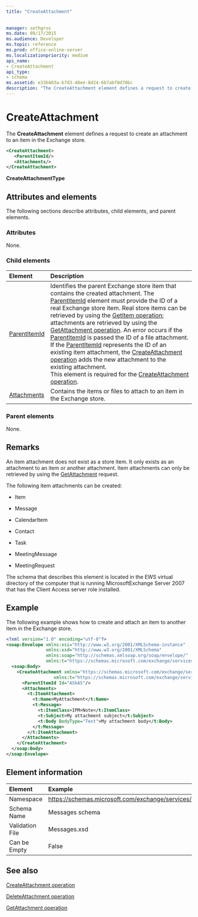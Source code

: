 ```yaml
---
title: "CreateAttachment"
 
 
manager: sethgros
ms.date: 09/17/2015
ms.audience: Developer
ms.topic: reference
ms.prod: office-online-server
ms.localizationpriority: medium
api_name:
- CreateAttachment
api_type:
- schema
ms.assetid: e33b403a-b7d3-48ee-8d24-6b7abf0d70bc
description: "The CreateAttachment element defines a request to create an attachment to an item in the Exchange store."
---
```


# CreateAttachment

The **CreateAttachment** element defines a request to create an attachment to an item in the Exchange store. 
  
```xml
<CreateAttachment>
   <ParentItemId/>
   <Attachments/>
</CreateAttachment>
```

 **CreateAttachmentType**
## Attributes and elements

The following sections describe attributes, child elements, and parent elements.
  
### Attributes

None.
  
### Child elements

|**Element**|**Description**|
|:-----|:-----|
|[ParentItemId](parentitemid.md) <br/> |Identifies the parent Exchange store item that contains the created attachment. The [ParentItemId](parentitemid.md) element must provide the ID of a real Exchange store item. Real store items can be retrieved by using the [GetItem operation](getitem-operation.md); attachments are retrieved by using the [GetAttachment operation](getattachment-operation.md). An error occurs if the [ParentItemId](parentitemid.md) is passed the ID of a file attachment. If the [ParentItemId](parentitemid.md) represents the ID of an existing item attachment, the [CreateAttachment operation](createattachment-operation.md) adds the new attachment to the existing attachment.  <br/> This element is required for the [CreateAttachment operation](createattachment-operation.md).  <br/> |
|[Attachments](attachments-ex15websvcsotherref.md) <br/> |Contains the items or files to attach to an item in the Exchange store.  <br/> |
   
### Parent elements

None.
  
## Remarks

An item attachment does not exist as a store item. It only exists as an attachment to an item or another attachment. Item attachments can only be retrieved by using the [GetAttachment](getattachment.md) request. 
  
The following item attachments can be created:
  
- Item
    
- Message
    
- CalendarItem
    
- Contact
    
- Task
    
- MeetingMessage
    
- MeetingRequest
    
The schema that describes this element is located in the EWS virtual directory of the computer that is running MicrosoftExchange Server 2007 that has the Client Access server role installed.
  
## Example

The following example shows how to create and attach an item to another item in the Exchange store.
  
```XML
<?xml version="1.0" encoding="utf-8"?>
<soap:Envelope xmlns:xsi="http://www.w3.org/2001/XMLSchema-instance"
               xmlns:xsd="http://www.w3.org/2001/XMLSchema"
               xmlns:soap="http://schemas.xmlsoap.org/soap/envelope/"
               xmlns:t="https://schemas.microsoft.com/exchange/services/2006/types">
  <soap:Body>
    <CreateAttachment xmlns="https://schemas.microsoft.com/exchange/services/2006/messages" 
                  xmlns:t="https://schemas.microsoft.com/exchange/services/2006/types">
      <ParentItemId Id="ASkAS"/>
      <Attachments>
        <t:ItemAttachment>
          <t:Name>MyAttachment</t:Name>
          <t:Message>
            <t:ItemClass>IPM>Note</t:ItemClass>
            <t:Subject>My attachment subject</t:Subject>
            <t:Body BodyType="Text">My attachment body</t:Body>
          </t:Message>
        </t:ItemAttachment>
      </Attachments>
    </CreateAttachment>
  </soap:Body>
</soap:Envelope>
```

## Element information

| Element | Example |
|:-----|:-----|
|Namespace  <br/> |https://schemas.microsoft.com/exchange/services/2006/messages  <br/> |
|Schema Name  <br/> |Messages schema  <br/> |
|Validation File  <br/> |Messages.xsd  <br/> |
|Can be Empty  <br/> |False  <br/> |
   
## See also



[CreateAttachment operation](createattachment-operation.md)
  
[DeleteAttachment operation](deleteattachment-operation.md)
  
[GetAttachment operation](getattachment-operation.md)

